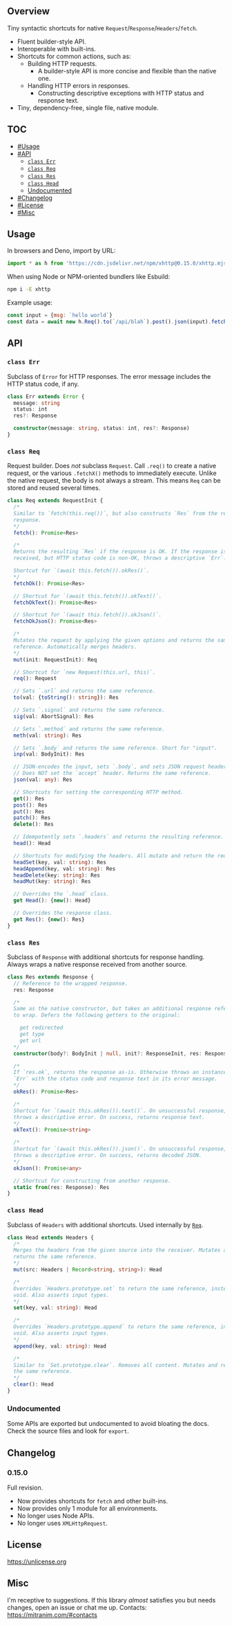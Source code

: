 ## Overview

Tiny syntactic shortcuts for native `Request`/`Response`/`Headers`/`fetch`.

* Fluent builder-style API.
* Interoperable with built-ins.
* Shortcuts for common actions, such as:
  * Building HTTP requests.
    * A builder-style API is more concise and flexible than the native one.
  * Handling HTTP errors in responses.
    * Constructing descriptive exceptions with HTTP status and response text.
* Tiny, dependency-free, single file, native module.

## TOC

* [#Usage](#usage)
* [#API](#api)
  * [`class Err`](#class-err)
  * [`class Req`](#class-req)
  * [`class Res`](#class-res)
  * [`class Head`](#class-head)
  * [Undocumented](#undocumented)
* [#Changelog](#changelog)
* [#License](#license)
* [#Misc](#misc)

## Usage

In browsers and Deno, import by URL:

```js
import * as h from 'https://cdn.jsdelivr.net/npm/xhttp@0.15.0/xhttp.mjs'
```

When using Node or NPM-oriented bundlers like Esbuild:

```sh
npm i -E xhttp
```

Example usage:

```js
const input = {msg: `hello world`}
const data = await new h.Req().to(`/api/blah`).post().json(input).fetchOkJson()
```

## API

### `class Err`

Subclass of `Error` for HTTP responses. The error message includes the HTTP status code, if any.

```ts
class Err extends Error {
  message: string
  status: int
  res?: Response

  constructor(message: string, status: int, res?: Response)
}
```

### `class Req`

Request builder. Does _not_ subclass `Request`. Call `.req()` to create a native request, or the various `.fetchX()` methods to immediately execute. Unlike the native request, the body is not always a stream. This means `Req` can be stored and reused several times.

```ts
class Req extends RequestInit {
  /*
  Similar to `fetch(this.req())`, but also constructs `Res` from the resulting
  response.
  */
  fetch(): Promise<Res>

  /*
  Returns the resulting `Res` if the response is OK. If the response is
  received, but HTTP status code is non-OK, throws a descriptive `Err`.

  Shortcut for `(await this.fetch()).okRes()`.
  */
  fetchOk(): Promise<Res>

  // Shortcut for `(await this.fetch()).okText()`.
  fetchOkText(): Promise<Res>

  // Shortcut for `(await this.fetch()).okJson()`.
  fetchOkJson(): Promise<Res>

  /*
  Mutates the request by applying the given options and returns the same
  reference. Automatically merges headers.
  */
  mut(init: RequestInit): Req

  // Shortcut for `new Request(this.url, this)`.
  req(): Request

  // Sets `.url` and returns the same reference.
  to(val: {toString(): string}): Res

  // Sets `.signal` and returns the same reference.
  sig(val: AbortSignal): Res

  // Sets `.method` and returns the same reference.
  meth(val: string): Res

  // Sets `.body` and returns the same reference. Short for "input".
  inp(val: BodyInit): Res

  // JSON-encodes the input, sets `.body`, and sets JSON request headers.
  // Does NOT set the `accept` header. Returns the same reference.
  json(val: any): Res

  // Shortcuts for setting the corresponding HTTP method.
  get(): Res
  post(): Res
  put(): Res
  patch(): Res
  delete(): Res

  // Idempotently sets `.headers` and returns the resulting reference.
  head(): Head

  // Shortcuts for modifying the headers. All mutate and return the request.
  headSet(key, val: string): Res
  headAppend(key, val: string): Res
  headDelete(key: string): Res
  headMut(key: string): Res

  // Overrides the `.head` class.
  get Head(): {new(): Head}

  // Overrides the response class.
  get Res(): {new(): Res}
}
```

### `class Res`

Subclass of `Response` with additional shortcuts for response handling. Always wraps a native response received from another source.

```ts
class Res extends Response {
  // Reference to the wrapped response.
  res: Response

  /*
  Same as the native constructor, but takes an additional response reference
  to wrap. Defers the following getters to the original:

    get redirected
    get type
    get url
  */
  constructor(body?: BodyInit | null, init?: ResponseInit, res: Response)

  /*
  If `res.ok`, returns the response as-is. Otherwise throws an instance of
  `Err` with the status code and response text in its error message.
  */
  okRes(): Promise<Res>

  /*
  Shortcut for `(await this.okRes()).text()`. On unsuccessful response,
  throws a descriptive error. On success, returns response text.
  */
  okText(): Promise<string>

  /*
  Shortcut for `(await this.okRes()).json()`. On unsuccessful response,
  throws a descriptive error. On success, returns decoded JSON.
  */
  okJson(): Promise<any>

  // Shortcut for constructing from another response.
  static from(res: Response): Res
}
```

### `class Head`

Subclass of `Headers` with additional shortcuts. Used internally by [`Req`](#class-req).

```ts
class Head extends Headers {
  /*
  Merges the headers from the given source into the receiver. Mutates and
  returns the same reference.
  */
  mut(src: Headers | Record<string, string>): Head

  /*
  Overrides `Headers.prototype.set` to return the same reference, instead of
  void. Also asserts input types.
  */
  set(key, val: string): Head

  /*
  Overrides `Headers.prototype.append` to return the same reference, instead of
  void. Also asserts input types.
  */
  append(key, val: string): Head

  /*
  Similar to `Set.prototype.clear`. Removes all content. Mutates and returns
  the same reference.
  */
  clear(): Head
}
```

### Undocumented

Some APIs are exported but undocumented to avoid bloating the docs. Check the source files and look for `export`.

## Changelog

### 0.15.0

Full revision.

* Now provides shortcuts for `fetch` and other built-ins.
* Now provides only 1 module for all environments.
* No longer uses Node APIs.
* No longer uses `XMLHttpRequest`.

## License

https://unlicense.org

## Misc

I'm receptive to suggestions. If this library _almost_ satisfies you but needs changes, open an issue or chat me up. Contacts: https://mitranim.com/#contacts
